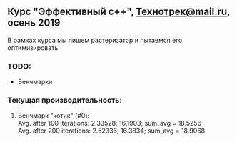 ## Курс "Эффективный c++", Технотрек@mail.ru, осень 2019

В рамках курса мы пишем растеризатор и пытаемся его оптимизировать

### TODO:
- Бенчмарки

### Текущая производительность:  
1) Бенчмарк "котик" (#0):  
Avg. after 100 iterations: 2.33528; 16.1903; sum_avg = 18.5256  
Avg. after 200 iterations: 2.52336; 16.3834; sum_avg = 18.9068
